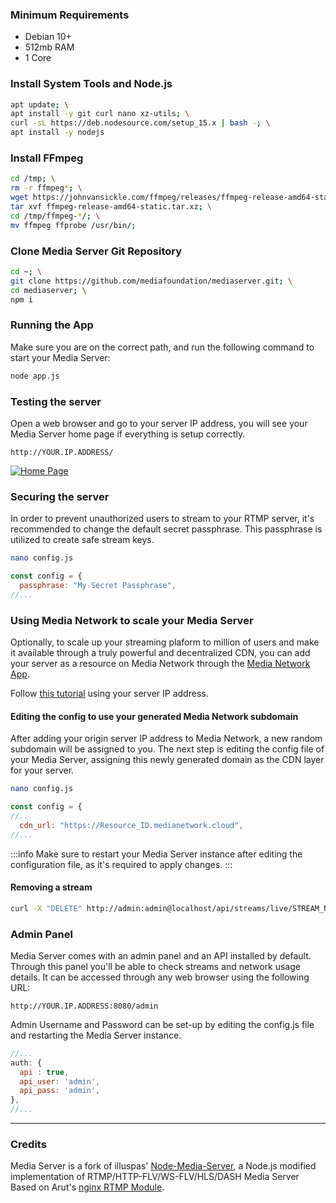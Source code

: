 ### Minimum Requirements 
- Debian 10+
- 512mb RAM
- 1 Core

### Install System Tools and Node.js
```bash
apt update; \
apt install -y git curl nano xz-utils; \
curl -sL https://deb.nodesource.com/setup_15.x | bash -; \
apt install -y nodejs
```

### Install FFmpeg
```bash
cd /tmp; \
rm -r ffmpeg*; \
wget https://johnvansickle.com/ffmpeg/releases/ffmpeg-release-amd64-static.tar.xz; \
tar xvf ffmpeg-release-amd64-static.tar.xz; \
cd /tmp/ffmpeg-*/; \
mv ffmpeg ffprobe /usr/bin/;
```

### Clone Media Server Git Repository
 ```bash
cd ~; \
git clone https://github.com/mediafoundation/mediaserver.git; \
cd mediaserver; \
npm i
```

### Running the App

Make sure you are on the correct path, and run the following command to start your Media Server:

```bash
node app.js
```

### Testing the server

Open a web browser and go to your server IP address, you will see your Media Server home page if everything is setup correctly.
```
http://YOUR.IP.ADDRESS/
```
[ ![Home Page](https://docs.media.network/img/mediaserverexp.png) ](https://docs.media.network/img/mediaserverexp.png)

### Securing the server
In order to prevent unauthorized users to stream to your RTMP server, it's recommended to change the default secret passphrase. This passphrase is utilized to create safe stream keys.

```bash
nano config.js
```

```js title="mediaserver/config.js"
const config = {
  passphrase: "My Secret Passphrase",
//...
```

### Using Media Network to scale your Media Server

Optionally, to scale up your streaming plaform to million of users and make it available through a truly powerful and decentralized CDN, you can add your server as a resource on Media Network through the [Media Network App](https://app.media.network). 

Follow [this tutorial](https://docs.media.network/ms-media) using your server IP address.

#### Editing the config to use your generated Media Network subdomain

After adding your origin server IP address to Media Network, a new random subdomain will be assigned to you. The next step is editing the config file of your Media Server, assigning this newly generated domain as the CDN layer for your server.

```bash
nano config.js
```

```js title="mediaserver/config.js"
const config = {
//...
  cdn_url: "https://Resource_ID.medianetwork.cloud",
//...
```

:::info
Make sure to restart your Media Server instance after editing the configuration file, as it's required to apply changes.
:::


#### Removing a stream

```bash
curl -X "DELETE" http://admin:admin@localhost/api/streams/live/STREAM_NAME
```

### Admin Panel

Media Server comes with an admin panel and an API installed by default. Through this panel you'll be able to check streams and network usage details. It can be accessed through any web browser using the following URL:
```
http://YOUR.IP.ADDRESS:8080/admin
```

Admin Username and Password can be set-up by editing the config.js file and restarting the Media Server instance.

  ```js title="mediaserver/config.js"
//...
  auth: {
    api : true,
    api_user: 'admin',
    api_pass: 'admin',
  },
//...
```
---

### Credits

Media Server is a fork of illuspas' [Node-Media-Server](https://github.com/illuspas/Node-Media-Server), a Node.js modified implementation of RTMP/HTTP-FLV/WS-FLV/HLS/DASH Media Server Based on Arut's [nginx RTMP Module](https://github.com/arut/nginx-rtmp-module).